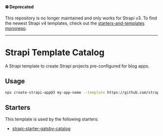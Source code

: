 **:no_entry: Deprecated**

This repository is no longer maintained and only works for Strapi v3. To find the newest Strapi v4 templates, check out the [starters-and-templates monorepo](https://github.com/strapi/starters-and-templates/).

---

# Strapi Template Catalog

A Strapi template to create Strapi projects pre-configured for blog apps.

## Usage

```bash
npx create-strapi-app@3 my-app-name --template https://github.com/strapi/strapi-template-catalog
```

## Starters

This template is used by the following starters:

* [strapi-starter-gatsby-catalog](https://github.com/strapi/strapi-starter-gatsby-catalog)
